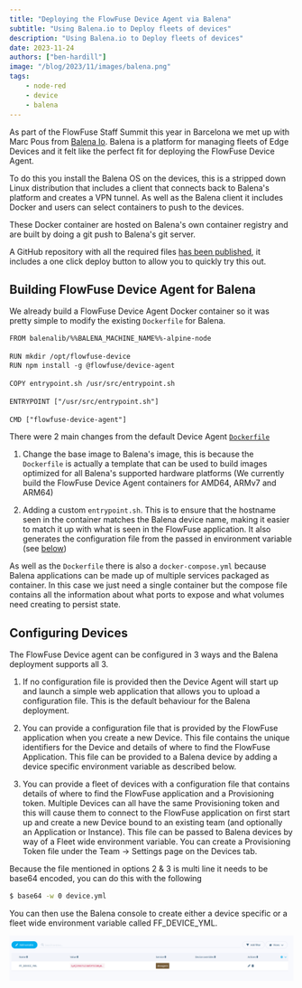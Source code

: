 ```yaml
---
title: "Deploying the FlowFuse Device Agent via Balena"
subtitle: "Using Balena.io to Deploy fleets of devices"
description: "Using Balena.io to Deploy fleets of devices"
date: 2023-11-24
authors: ["ben-hardill"]
image: "/blog/2023/11/images/balena.png"
tags:
    - node-red
    - device
    - balena
---
```


As part of the FlowFuse Staff Summit this year in Barcelona we met up with Marc Pous from [Balena Io](https://www.balena.io/). Balena is a platform for managing fleets of Edge Devices and it felt like the perfect fit for deploying the FlowFuse Device Agent.

<!--more-->

To do this you install the Balena OS on the devices, this is a stripped down Linux distribution that includes a client that connects back to Balena's platform and creates a VPN tunnel. As well as the Balena client it includes Docker and users can select containers to push to the devices.

These Docker container are hosted on Balena's own container registry and are built by doing a git push to Balena's git server.

A GitHub repository with all the required files [has been published](https://github.com/FlowFuse/balena-device-agent), it includes a one click deploy button to allow you to quickly try this out.

## Building FlowFuse Device Agent for Balena

We already build a FlowFuse Device Agent Docker container so it was pretty simple to modify the existing `Dockerfile` for Balena.

```
FROM balenalib/%%BALENA_MACHINE_NAME%%-alpine-node

RUN mkdir /opt/flowfuse-device
RUN npm install -g @flowfuse/device-agent

COPY entrypoint.sh /usr/src/entrypoint.sh

ENTRYPOINT ["/usr/src/entrypoint.sh"]

CMD ["flowfuse-device-agent"]
```

There were 2 main changes from the default Device Agent [`Dockerfile`](https://github.com/FlowFuse/device-agent/blob/main/docker/Dockerfile)

 1. Change the base image to Balena's image, this is because the `Dockerfile` is actually a template that can be used to build images optimized for all Balena's supported hardware platforms (We currently build the FlowFuse Device Agent containers for AMD64, ARMv7 and ARM64)

 2. Adding a custom `entrypoint.sh`. This is to ensure that the hostname seen in the container matches the Balena device name, making it easier to match it up with what is seen in the FlowFuse application. It also generates the configuration file from the passed in environment variable (see [below](#configuring-devices))

As well as the `Dockerfile` there is also a `docker-compose.yml` because Balena applications can be made up of multiple services packaged as container. In this case we just need a single container but the compose file contains all the information about what ports to expose and what volumes need creating to persist state.

## Configuring Devices

The FlowFuse Device agent can be configured in 3 ways and the Balena deployment supports all 3.

 1. If no configuration file is provided then the Device Agent will start up and launch a simple web application that allows you to upload a configuration file. This is the default behaviour for the Balena deployment.

 2. You can provide a configuration file that is provided by the FlowFuse application when you create a new Device. This file contains the unique identifiers for the Device and details of where to find the FlowFuse Application. This file can be provided to a Balena device by adding a device specific environment variable as described below.

 3. You can provide a fleet of devices with a configuration file that contains details of where to find the FlowFuse application and a Provisioning token. Multiple Devices can all have the same Provisioning token and this will cause them to connect to the FlowFuse application on first start up and create a new Device bound to an existing team (and optionally an Application or Instance). This file can be passed to Balena devices by way of a Fleet wide environment variable. 
 You can create a Provisioning Token file under the Team -> Settings page on the Devices tab.

Because the file mentioned in options 2 & 3 is multi line it needs to be base64 encoded, you can do this with the following

```bash
$ base64 -w 0 device.yml
```

You can then use the Balena console to create either a device specific or a fleet wide environment variable called FF_DEVICE_YML.

![balena-env-var](images/balena-env-var.png)